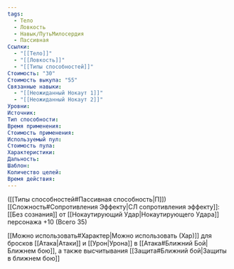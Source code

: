 ```yaml
---
tags:
  - Тело
  - Ловкость
  - Навык/ПутьМилосердия
  - Пассивная
Ссылки:
  - "[[Тело]]"
  - "[[Ловкость]]"
  - "[[Типы способностей]]"
Стоимость: "30"
Стоимость выкупа: "55"
Связанные навыки:
  - "[[Неожиданный Нокаут 1]]"
  - "[[Неожиданный Нокаут 2]]"
Уровни:
Источник:
Тип способности:
Время применения:
Стоимость применения:
Используемый пул:
Стоимость пула:
Характеристики:
Дальность:
Шаблон:
Количество целей:
Время действия:
---
```

([[Типы способностей#Пассивная способность|П]]) [[Сложность#Cопротивления Эффекту|СЛ сопротивления эффекту]]: [[Без сознания]] от [[Нокаутирующий Удар|Нокаутирующего Удара]] персонажа +10 (Всего 35)

[[Можно использовать#Характер|Можно использовать (Хар)]] для бросков [[Атака|Атаки]] и [[Урон|Урона]] в [[Атака#Ближний Бой|Ближнем бою]], а также высчитывания [[Защита#Ближний бой|Защиты в ближнем бою]]

